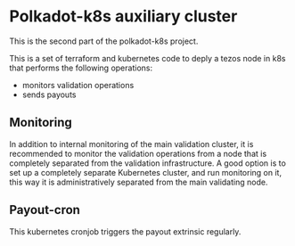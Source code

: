 Polkadot-k8s auxiliary cluster
==============================

This is the second part of the polkadot-k8s project.

This is a set of terraform and kubernetes code to deply a tezos node in k8s that performs the following operations:

* monitors validation operations
* sends payouts

Monitoring
----------

In addition to internal monitoring of the main validation cluster, it is recommended to monitor the validation operations from a node that is completely separated from the validation infrastructure. A good option is to set up a completely separate Kubernetes cluster, and run monitoring on it, this way it is administratively separated from the main validating node.

Payout-cron
-----------

This kubernetes cronjob triggers the payout extrinsic regularly.
